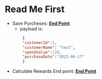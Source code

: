 # Read Me First
- Save Purcheses: **[End Point](http://localhost:8080/purchases)**
  - payload is: 
    ```  json  
     {  
     "customerId":1,
     "customerName": "test",
     "spendValue":120,
     "purchaseDate":"2022-06-17"
     }
     ```
- Calculate Rewards End point: **[End Point](http://localhost:8080/customers/1/rewards)**